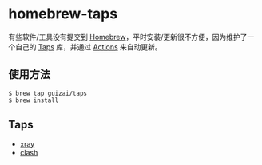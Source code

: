 # homebrew-taps

有些软件/工具没有提交到 [Homebrew](https://brew.sh/)，平时安装/更新很不方便，因为维护了一个自己的 [Taps](https://docs.brew.sh/Taps) 库，并通过 [Actions](https://github.com/guizai/homebrew-taps/actions) 来自动更新。

## 使用方法

```shell
$ brew tap guizai/taps
$ brew install
```

## Taps

- [xray](https://github.com/chaitin/xray)
- [clash](https://github.com/Dreamacro/clash)
